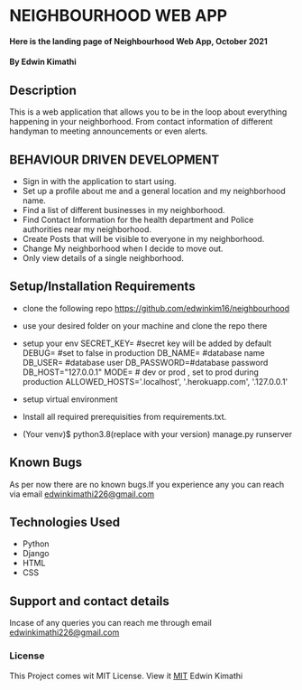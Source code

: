 # NEIGHBOURHOOD WEB APP
#### Here is the landing page of Neighbourhood Web App, October 2021
#### By **Edwin Kimathi**
## Description
This is a web application that allows you to be in the loop about everything happening in your neighborhood. From contact information of different handyman to meeting announcements or even alerts.

## BEHAVIOUR DRIVEN DEVELOPMENT
* Sign in with the application to start using.
* Set up a profile about me and a general location and my neighborhood name.
* Find a list of different businesses in my neighborhood.
* Find Contact Information for the health department and Police authorities near my neighborhood.
* Create Posts that will be visible to everyone in my neighborhood.
* Change My neighborhood when I decide to move out.
* Only view details of a single neighborhood.

## Setup/Installation Requirements
* clone the following repo https://github.com/edwinkim16/neighbourhood
* use your desired folder on your machine and clone
the repo there
* setup your env 
    SECRET_KEY= #secret key will be added by default
    DEBUG= #set to false in production
    DB_NAME= #database name
    DB_USER= #database user
    DB_PASSWORD=#database password
    DB_HOST="127.0.0.1"
    MODE= # dev or prod , set to prod during production
    ALLOWED_HOSTS='.localhost', '.herokuapp.com', '.127.0.0.1'

* setup virtual environment
* Install all required prerequisities from requirements.txt.
* (Your venv)$ python3.8(replace with your version) manage.py runserver

## Known Bugs
 As per now there are no known bugs.If you experience any you can reach via email edwinkimathi226@gmail.com
## Technologies Used
* Python 
* Django
* HTML
* CSS
## Support and contact details
Incase of any queries you can reach me through email edwinkimathi226@gmail.com
### License
This Project comes wit MIT License. View it <a href="https://github.com/edwinkim16/neighbourhood/blob/master/License"> MIT</a>
 Edwin Kimathi
  